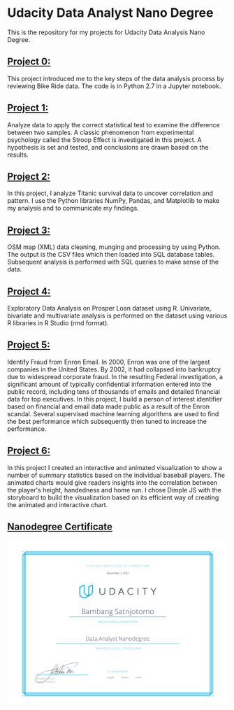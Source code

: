 # Udacity Data Analyst Nano Degree
This is the repository for my projects for Udacity Data Analysis Nano Degree.

## [Project 0: ](https://github.com/satrijotomo/Udacity-DAND/blob/master/Project_0/Bay_Area_Bike_Share_Analysis.ipynb)
This project introduced me to the key steps of the data analysis process by reviewing Bike Ride data. The code is in Python 2.7 in  a Jupyter notebook.

## [Project 1: ](http://htmlpreview.github.io/?https://github.com/satrijotomo/Udacity-DAND/blob/master/Project_1/Project%2BStroop.html)
Analyze data to apply the correct statistical test to examine the difference between two samples. A classic phenomenon from experimental psychology called the Stroop Effect is investigated in this project. A hypothesis is set and tested, and conclusions are drawn based on the results.

## [Project 2: ](https://github.com/satrijotomo/Udacity-DAND/blob/master/Project_2/Titanic%20Survival.ipynb)
In this project, I analyze Titanic survival data to uncover correlation and pattern. I use the Python libraries NumPy, Pandas, and Matplotlib to make my analysis and to communicate my findings. 

## [Project 3: ](https://github.com/satrijotomo/Udacity-DAND/blob/master/Project_3/P3_OpenstreetMap_BambangSatrijotomo.ipynb)
OSM map (XML) data cleaning, munging and processing by using Python. The output is the CSV files which then loaded into SQL database tables. Subsequent analysis is performed with SQL queries to make sense of the data.

## [Project 4: ](https://github.com/satrijotomo/Udacity-DAND/blob/master/Project_4/)
Exploratory Data Analysis on Prosper Loan dataset using R. Univariate, bivariate and multivariate analysis is performed on the dataset using various R libraries in R Studio (rmd format).

## [Project 5: ](https://github.com/satrijotomo/Udacity-DAND/tree/master/Project_5)
Identify Fraud from Enron Email. In 2000, Enron was one of the largest companies in the United States. By 2002, it had collapsed into bankruptcy due to widespread corporate fraud. In the resulting Federal investigation, a significant amount of typically confidential information entered into the public record, including tens of thousands of emails and detailed financial data for top executives. In this project, I build a person of interest identifier based on financial and email data made public as a result of the Enron scandal. Several supervised machine learning algorithms are used to find the best performance which subsequently then tuned to increase the performance.

## [Project 6: ](http://htmlpreview.github.io/?https://github.com/satrijotomo/Udacity-DAND/blob/master/Project_6/Project6Baseball5.html)
In this project I created an interactive and animated visualization to show a number of summary statistics based on the individual baseball players. The animated charts would give readers insights into the correlation between the player's height, handedness and home run. I chose Dimple JS with the storyboard to build the visualization based on its efficient way of creating the animated and interactive chart.


## [Nanodegree Certificate](https://github.com/satrijotomo/Udacity-DAND/blob/master/BambangSatrijotomo-DAND.pdf)
![alt text](BambangSatrijotomo-DAND.png)
